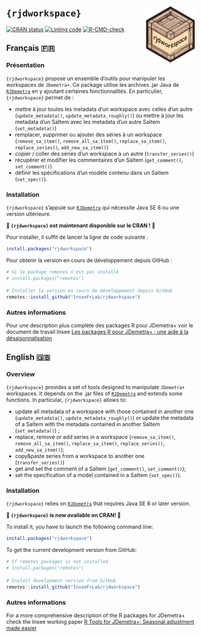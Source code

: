 
<!-- README.md is generated from README.Rmd. Please edit that file -->

# `{rjdworkspace}` <a href="https://inseefrlab.github.io/rjdworkspace/"><img src="man/figures/logo.png" align="right" height="150" style="float:right; height:150px;"/></a>

<!-- badges: start -->

[![CRAN
status](http://www.r-pkg.org/badges/version/rjdworkspace)](https://cran.r-project.org/package=rjdworkspace)
[![Linting
code](https://github.com/InseeFrLab/rjdworkspace/actions/workflows/lint.yaml/badge.svg)](https://github.com/InseeFrLab/rjdworkspace/actions/workflows/lint.yaml)
[![R-CMD-check](https://github.com/InseeFrLab/rjdworkspace/actions/workflows/R-CMD-check.yaml/badge.svg)](https://github.com/InseeFrLab/rjdworkspace/actions/workflows/R-CMD-check.yaml)
<!-- badges: end -->

## Français 🇫🇷

### Présentation

`{rjdworkspace}` propose un ensemble d’outils pour manipuler les
workspaces de `JDemetra+`. Ce package utilise les archives .jar Java de
[`RJDemetra`](https://github.com/rjdverse/rjdemetra) en y ajoutant
certaines fonctionnalités. En particulier, `{rjdworkspace}` permet de :

- mettre à jour toutes les metadata d’un workspace avec celles d’un
  autre (`update_metadata()`, `update_metadata_roughly()`) ou mettre à
  jour les metadata d’un SaItem avec les metadata d’un autre SaItem
  (`set_metadata()`)
- remplacer, supprimer ou ajouter des séries à un workspace
  (`remove_sa_item()`, `remove_all_sa_item()`, `replace_sa_item()`,
  `replace_series()`, `add_new_sa_item()`)
- copier / coller des séries d’un workspace à un autre
  (`transfer_series()`)
- récupérer et modifier les commentaires d’un SaItem (`get_comment()`,
  `set_comment()`)
- définir les spécifications d’un modèle contenu dans un SaItem
  (`set_spec()`).

### Installation

`{rjdworkspace}` s’appuie sur
[`RJDemetra`](https://github.com/rjdverse/rjdemetra) qui nécessite Java
SE 8 ou une version ultérieure.

**🎉 `{rjdworkspace}` est maintenant disponible sur le CRAN ! 🎉**

Pour installer, il suffit de lancer la ligne de code suivante :

``` r
install.packages("rjdworkspace")
```

Pour obtenir la version en cours de développement depuis GitHub :

``` r
# Si le package remotes n'est pas installé
# install.packages("remotes")

# Installer la version en cours de développement depuis GitHub
remotes::install_github("InseeFrLab/rjdworkspace")
```

### Autres informations

Pour une description plus complète des packages R pour JDemetra+ voir le
document de travail Insee [Les packages R pour JDemetra+ : une aide à la
désaisonnalisation](https://www.insee.fr/fr/statistiques/5019786)

## English 🇬🇧

### Overview

`{rjdworkspace}` provides a set of tools designed to manipulate
`JDemetra+` workspaces. It depends on the .jar files of
[`RJDemetra`](https://github.com/rjdverse/rjdemetra) and extends some
functions. In particular, `{rjdworkspace}` allows to:

- update all metadata of a workspace with those contained in another one
  (`update_metadata()`, `update_metadata_roughly()`) or update the
  metadata of a SaItem with the metadata contained in another SaItem
  (`set_metadata()`) ;  
- replace, remove or add series in a workspace (`remove_sa_item()`,
  `remove_all_sa_item()`, `replace_sa_item()`, `replace_series()`,
  `add_new_sa_item()`);  
- copy&paste series from a workspace to another one
  (`transfer_series()`)
- get and set the comment of a SaItem (`get_comment()`,
  `set_comment()`);
- set the specification of a model contained in a SaItem (`set_spec()`).

### Installation

`{rjdworkspace}` relies on
[`RJDemetra`](https://github.com/rjdverse/rjdemetra) that requires Java
SE 8 or later version.

**🎉 `{rjdworkspace}` is now available on CRAN! 🎉**

To install it, you have to launch the following command line:

``` r
install.packages("rjdworkspace")
```

To get the current development version from GitHub:

``` r
# If remotes packages is not installed
# install.packages("remotes")

# Install development version from GitHub
remotes::install_github("InseeFrLab/rjdworkspace")
```

### Autres informations

For a more comprehensive description of the R packages for JDemetra+
check the Insee working paper [R Tools for JDemetra+: Seasonal
adjustment made easier](https://www.insee.fr/en/statistiques/5019812)
